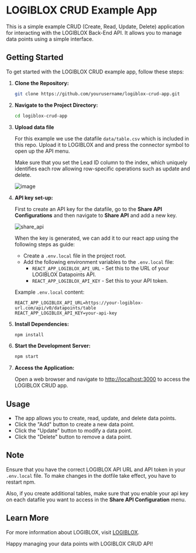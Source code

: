 # LOGIBLOX CRUD Example App

This is a simple example CRUD (Create, Read, Update, Delete) application for interacting with the LOGIBLOX Back-End API. It allows you to manage data points using a simple interface.

## Getting Started

To get started with the LOGIBLOX CRUD example app, follow these steps:

1. **Clone the Repository:**

   ```bash
   git clone https://github.com/yourusername/logiblox-crud-app.git
   ```

2. **Navigate to the Project Directory:**

   ```bash
   cd logiblox-crud-app
   ```

3. **Upload data file**

    For this example we use the datafile `data/table.csv` which is included in this repo. Upload it to LOGIBLOX and and press the connector symbol to open up the API menu. 

    Make sure that you set the Lead ID column to the index, which uniquely identifies each row allowing row-specific operations such as update and delete.
   
   ![image](https://github.com/filipLBX/logiblox-crud-app/assets/149149449/bc037a28-9483-4a51-a880-9ce9cb4315a8)


5. **API key set-up:**
    
    First to create an API key for the datafile, go to the __Share API Configurations__ and then navigate to __Share API__ and add a new key.

   ![share_api](https://github.com/filipLBX/logiblox-crud-app/assets/149149449/32d5285a-9978-4070-92f3-ea8f1110d5fd)

    
    When the key is generated, we can add it to our react app using the following steps as guide:


   - Create a `.env.local` file in the project root.
   - Add the following environment variables to the `.env.local` file:
     - `REACT_APP_LOGIBLOX_API_URL` - Set this to the URL of your LOGIBLOX Datapoints API.
     - `REACT_APP_LOGIBLOX_API_KEY` - Set this to your API token.

   Example `.env.local` content:

   ```plaintext
   REACT_APP_LOGIBLOX_API_URL=https://your-logiblox-url.com/api/v0/datapoints/table
   REACT_APP_LOGIBLOX_API_KEY=your-api-key
   ```


7. **Install Dependencies:**

   ```bash
   npm install
   ```

8. **Start the Development Server:**

   ```bash
   npm start
   ```

9. **Access the Application:**

   Open a web browser and navigate to [http://localhost:3000](http://localhost:3000) to access the LOGIBLOX CRUD app.

## Usage

- The app allows you to create, read, update, and delete data points.
- Click the "Add" button to create a new data point.
- Click the "Update" button to modify a data point.
- Click the "Delete" button to remove a data point.

## Note

Ensure that you have the correct LOGIBLOX API URL and API token in your `.env.local` file. To make changes in the dotfile take effect, you have to restart npm.

Also, if you create additional tables, make sure that you enable your api key on each datafile you want to access in the __Share API Configuration__ menu.

## Learn More

For more information about LOGIBLOX, visit [LOGIBLOX](https://logiblox.com).

Happy managing your data points with LOGIBLOX CRUD API!

